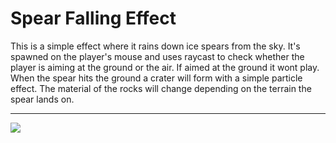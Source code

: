 # Spear Falling Effect

This is a simple effect where it rains down ice spears from the sky. It's spawned on the player's mouse and uses raycast to check whether the player is aiming at the ground or the air. If aimed at the ground it wont play. When the spear hits the ground a crater will form with a simple particle effect. The material of the rocks will change depending on the terrain the spear lands on.

--------------------------------------------------------------------------------------------------------------------

![](Spear-Falling-Effect\Assets)
